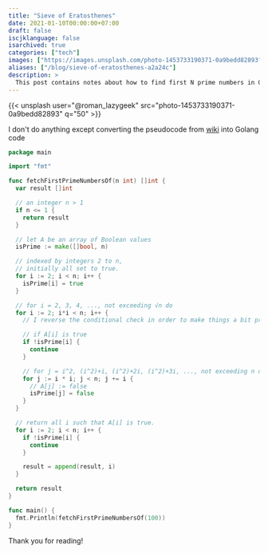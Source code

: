 ```yaml
---
title: "Sieve of Eratosthenes"
date: 2021-01-10T00:00:00+07:00
draft: false
iscjklanguage: false
isarchived: true
categories: ["tech"]
images: ["https://images.unsplash.com/photo-1453733190371-0a9bedd82893?w=1920&q=50"]
aliases: ["/blog/sieve-of-eratosthenes-a2a24c"]
description: >
  This post contains notes about how to find first N prime numbers in Go using Sieve of Eratosthenes
---
```


{{< unsplash user="@roman_lazygeek" src="photo-1453733190371-0a9bedd82893" q="50" >}}

I don't do anything except converting the pseudocode from [wiki](https://en.wikipedia.org/wiki/Sieve_of_Eratosthenes#Pseudocode) into Golang code

```go
package main

import "fmt"

func fetchFirstPrimeNumbersOf(n int) []int {
  var result []int

  // an integer n > 1
  if n <= 1 {
    return result
  }

  // let A be an array of Boolean values
  isPrime := make([]bool, n)

  // indexed by integers 2 to n,
  // initially all set to true.
  for i := 2; i < n; i++ {
    isPrime[i] = true
  }

  // for i = 2, 3, 4, ..., not exceeding √n do
  for i := 2; i*i < n; i++ {
    // I reverse the conditional check in order to make things a bit pretty

    // if A[i] is true
    if !isPrime[i] {
      continue
    }

    // for j = i^2, (i^2)+i, (i^2)+2i, (i^2)+3i, ..., not exceeding n do
    for j := i * i; j < n; j += i {
      // A[j] := false
      isPrime[j] = false
    }
  }

  // return all i such that A[i] is true.
  for i := 2; i < n; i++ {
    if !isPrime[i] {
      continue
    }

    result = append(result, i)
  }

  return result
}

func main() {
  fmt.Println(fetchFirstPrimeNumbersOf(100))
}
```

Thank you for reading!
